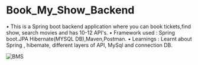 # Book_My_Show_Backend
• This is a Spring boot backend application where you can book tickets,find show, search movies and has 10-12 API's.
• Framework used : Spring boot.JPA Hibernate(MYSQL DB),Maven,Postman.
• Learnings : Learnt about Spring , hibemate, different layers of API, MySql and connection DB.


![BMS](https://user-images.githubusercontent.com/54508459/216767790-5df0dcc2-b07e-43d7-b079-a79176c1a181.png)

